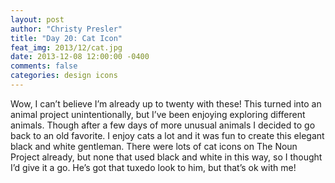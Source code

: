 ```yaml
---
layout: post
author: "Christy Presler"
title: "Day 20: Cat Icon"
feat_img: 2013/12/cat.jpg
date: 2013-12-08 12:00:00 -0400
comments: false
categories: design icons
---
```

Wow, I can’t believe I’m already up to twenty with these! This turned into an animal project unintentionally, but I’ve been enjoying exploring different animals. Though after a few days of more unusual animals I decided to go back to an old favorite. I enjoy cats a lot and it was fun to create this elegant black and white gentleman. There were lots of cat icons on The Noun Project already, but none that used black and white in this way, so I thought I’d give it a go. He’s got that tuxedo look to him, but that’s ok with me!

<div class="row">
    <div class="col-sm-6 col-sm-offset-3">
        <img src="{{ site.blog_img_url | prepend: site.url }}{{page.feat_img}}" alt="" />
    </div>
</div>